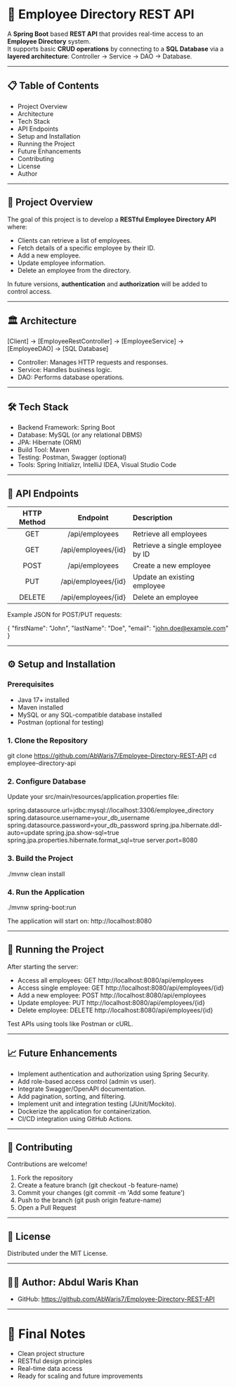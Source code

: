 
# 🏢 Employee Directory REST API

A **Spring Boot** based **REST API** that provides real-time access to an **Employee Directory** system.  
It supports basic **CRUD operations** by connecting to a **SQL Database** via a **layered architecture**: Controller → Service → DAO → Database.

---

## 📋 Table of Contents

- Project Overview
- Architecture
- Tech Stack
- API Endpoints
- Setup and Installation
- Running the Project
- Future Enhancements
- Contributing
- License
- Author

---

## 📖 Project Overview

The goal of this project is to develop a **RESTful Employee Directory API** where:

- Clients can retrieve a list of employees.
- Fetch details of a specific employee by their ID.
- Add a new employee.
- Update employee information.
- Delete an employee from the directory.

In future versions, **authentication** and **authorization** will be added to control access.

---

## 🏛 Architecture

[Client] → [EmployeeRestController] → [EmployeeService] → [EmployeeDAO] → [SQL Database]

- Controller: Manages HTTP requests and responses.
- Service: Handles business logic.
- DAO: Performs database operations.

---

## 🛠 Tech Stack

- Backend Framework: Spring Boot
- Database: MySQL (or any relational DBMS)
- JPA: Hibernate (ORM)
- Build Tool: Maven
- Testing: Postman, Swagger (optional)
- Tools: Spring Initializr, IntelliJ IDEA, Visual Studio Code

---

## 📡 API Endpoints

| HTTP Method | Endpoint | Description |
|:-----------:|:--------:|:------------|
| GET | /api/employees | Retrieve all employees |
| GET | /api/employees/{id} | Retrieve a single employee by ID |
| POST | /api/employees | Create a new employee |
| PUT | /api/employees/{id} | Update an existing employee |
| DELETE | /api/employees/{id} | Delete an employee |

Example JSON for POST/PUT requests:

{
  "firstName": "John",
  "lastName": "Doe",
  "email": "john.doe@example.com"
}

---

## ⚙️ Setup and Installation

### Prerequisites

- Java 17+ installed
- Maven installed
- MySQL or any SQL-compatible database installed
- Postman (optional for testing)

### 1. Clone the Repository

git clone https://github.com/AbWaris7/Employee-Directory-REST-API
cd employee-directory-api

### 2. Configure Database

Update your src/main/resources/application.properties file:

spring.datasource.url=jdbc:mysql://localhost:3306/employee_directory
spring.datasource.username=your_db_username
spring.datasource.password=your_db_password
spring.jpa.hibernate.ddl-auto=update
spring.jpa.show-sql=true
spring.jpa.properties.hibernate.format_sql=true
server.port=8080

### 3. Build the Project

./mvnw clean install

### 4. Run the Application

./mvnw spring-boot:run

The application will start on:
http://localhost:8080

---

## 🚀 Running the Project

After starting the server:

- Access all employees: GET http://localhost:8080/api/employees
- Access single employee: GET http://localhost:8080/api/employees/{id}
- Add a new employee: POST http://localhost:8080/api/employees
- Update employee: PUT http://localhost:8080/api/employees/{id}
- Delete employee: DELETE http://localhost:8080/api/employees/{id}

Test APIs using tools like Postman or cURL.

---

## 📈 Future Enhancements

- Implement authentication and authorization using Spring Security.
- Add role-based access control (admin vs user).
- Integrate Swagger/OpenAPI documentation.
- Add pagination, sorting, and filtering.
- Implement unit and integration testing (JUnit/Mockito).
- Dockerize the application for containerization.
- CI/CD integration using GitHub Actions.

---

## 🤝 Contributing

Contributions are welcome!

1. Fork the repository
2. Create a feature branch (git checkout -b feature-name)
3. Commit your changes (git commit -m 'Add some feature')
4. Push to the branch (git push origin feature-name)
5. Open a Pull Request

---

## 📄 License

Distributed under the MIT License.

---

## 👨‍💻 Author: Abdul Waris Khan


- GitHub: https://github.com/AbWaris7/Employee-Directory-REST-API

---

# 🎯 Final Notes

- Clean project structure
- RESTful design principles
- Real-time data access
- Ready for scaling and future improvements
